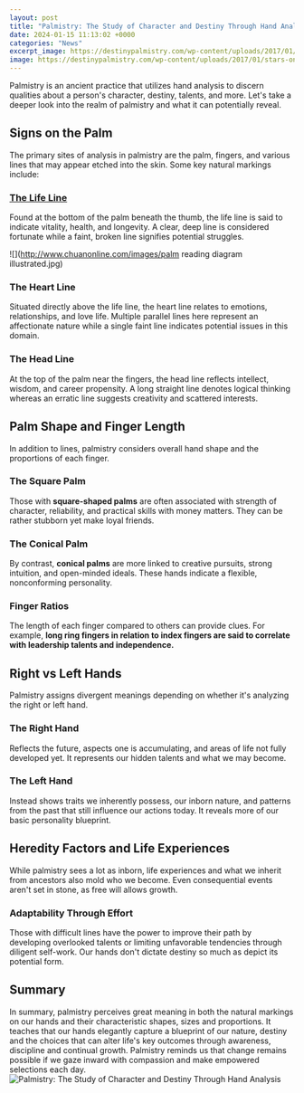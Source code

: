 ```yaml
---
layout: post
title: "Palmistry: The Study of Character and Destiny Through Hand Analysis"
date: 2024-01-15 11:13:02 +0000
categories: "News"
excerpt_image: https://destinypalmistry.com/wp-content/uploads/2017/01/stars-on-the-palm-cover-1.jpg
image: https://destinypalmistry.com/wp-content/uploads/2017/01/stars-on-the-palm-cover-1.jpg
---
```


Palmistry is an ancient practice that utilizes hand analysis to discern qualities about a person's character, destiny, talents, and more. Let's take a deeper look into the realm of palmistry and what it can potentially reveal.
## Signs on the Palm
The primary sites of analysis in palmistry are the palm, fingers, and various lines that may appear etched into the skin. Some key natural markings include:
### [The Life Line](https://store.fi.io.vn/collection/dog-father)  
Found at the bottom of the palm beneath the thumb, the life line is said to indicate vitality, health, and longevity. A clear, deep line is considered fortunate while a faint, broken line signifies potential struggles.

![](http://www.chuanonline.com/images/palm reading diagram illustrated.jpg)
### **The Heart Line** 
Situated directly above the life line, the heart line relates to emotions, relationships, and love life. Multiple parallel lines here represent an affectionate nature while a single faint line indicates potential issues in this domain. 
### **The Head Line**
At the top of the palm near the fingers, the head line reflects intellect, wisdom, and career propensity. A long straight line denotes logical thinking whereas an erratic line suggests creativity and scattered interests.
## Palm Shape and Finger Length  
In addition to lines, palmistry considers overall hand shape and the proportions of each finger. 
### **The Square Palm**
Those with **square-shaped palms** are often associated with strength of character, reliability, and practical skills with money matters. They can be rather stubborn yet make loyal friends.
### **The Conical Palm**  
By contrast, **conical palms** are more linked to creative pursuits, strong intuition, and open-minded ideals. These hands indicate a flexible, nonconforming personality.
### **Finger Ratios**
The length of each finger compared to others can provide clues. For example, **long ring fingers in relation to index fingers are said to correlate with leadership talents and independence.**
## Right vs Left Hands  
Palmistry assigns divergent meanings depending on whether it's analyzing the right or left hand.
### **The Right Hand**  
Reflects the future, aspects one is accumulating, and areas of life not fully developed yet. It represents our hidden talents and what we may become.
### **The Left Hand**
Instead shows traits we inherently possess, our inborn nature, and patterns from the past that still influence our actions today. It reveals more of our basic personality blueprint. 
## Heredity Factors and Life Experiences
While palmistry sees a lot as inborn, life experiences and what we inherit from ancestors also mold who we become. Even consequential events aren't set in stone, as free will allows growth.
### **Adaptability Through Effort**
Those with difficult lines have the power to improve their path by developing overlooked talents or limiting unfavorable tendencies through diligent self-work. Our hands don't dictate destiny so much as depict its potential form.
## Summary
In summary, palmistry perceives great meaning in both the natural markings on our hands and their characteristic shapes, sizes and proportions. It teaches that our hands elegantly capture a blueprint of our nature, destiny and the choices that can alter life's key outcomes through awareness, discipline and continual growth. Palmistry reminds us that change remains possible if we gaze inward with compassion and make empowered selections each day.
![Palmistry: The Study of Character and Destiny Through Hand Analysis](https://destinypalmistry.com/wp-content/uploads/2017/01/stars-on-the-palm-cover-1.jpg)